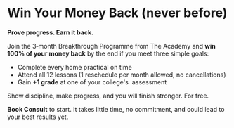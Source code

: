 # Win Your Money Back (never before)

**Prove progress. Earn it back.**

Join the 3‑month Breakthrough Programme from The Academy and  **win 100% of your money back** by the end if you meet three simple goals:

- Complete every home practical on time
- Attend all 12 lessons (1 reschedule per month allowed, no cancellations)
- Gain **+1 grade** at one of your college's  assessment

Show discipline, make progress, and you will finish stronger. For free.

**Book Consult** to start. It takes little time, no commitment, and could lead to your best results yet.

